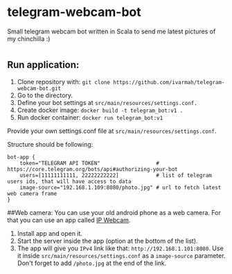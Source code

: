 # telegram-webcam-bot
Small telegram webcam bot written in Scala to send me latest pictures of my chinchilla :)

#

## Run application:
1. Clone repository with: `git clone https://github.com/ivarmah/telegram-webcam-bot.git`
2. Go to the directory.
3. Define your bot settings at `src/main/resources/settings.conf.`
4. Create docker image: `docker build -t telegram_bot:v1 .`
5. Run docker container: `docker run telegram_bot:v1`

Provide your own settings.conf file at `src/main/resources/settings.conf`.

Structure should be following:

```
bot-app {
    token="TELEGRAM API TOKEN"                  # https://core.telegram.org/bots/api#authorizing-your-bot
    users=[11111111111, 22222222222]            # list of telegram users ids, that will have access to data
    image-source="192.168.1.109:8080/photo.jpg" # url to fetch latest web camera frame          
}

```

##Web camera:
You can use your old android phone as a web camera. 
For that you can use an app called [IP Webcam](https://play.google.com/store/apps/details?id=com.pas.webcam&hl=en_US).

1. Install app and open it.
2. Start the server inside the app (option at the bottom of the list).
3. The app will give you `IPv4` link like that: `http://192.168.1.101:8080`. 
Use it inside `src/main/resources/settings.conf` as a `image-source` parameter. 
Don't forget to add `/photo.jpg` at the end of the link.

